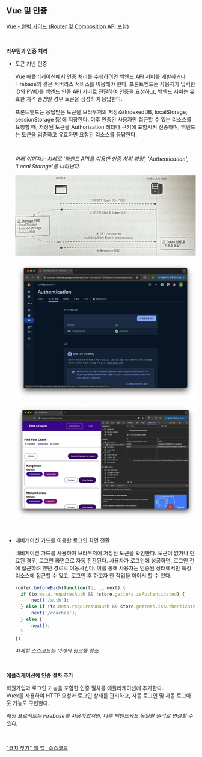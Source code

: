 ## Vue 및 인증

[Vue - 완벽 가이드 (Router 및 Composition API 포함)](https://www.udemy.com/course/vue-router-composition-api/?couponCode=ST12MT030524)

<br/>

**라우팅과 인증 처리**

- 토큰 기반 인증
  
  Vue 애플리케이션에서 인증 처리를 수행하려면 백엔드 API 서버를 개발하거나 Firebase와 같은 서버리스 서비스를 이용해야 한다. 프론트엔드는 사용자가 입력한 ID와 PWD를 백엔드 인증 API 서버로 전달하여 인증을 요청하고, 백엔드 서버는 유효한 자격 증명일 경우 토큰을 생성하여 응답한다.

  프론트엔드는 응답받은 토큰을 브라우저의 저장소(IndexedDB, localStorage, sessionStorage 등)에 저장한다. 이후 인증된 사용자만 접근할 수 있는 리소스를 요청할 때, 저장된 토큰을 Authorization 헤더나 쿠키에 포함시켜 전송하며, 백엔드는 토큰을 검증하고 유효하면 요청된 리소스를 응답한다.

  <br/>

  *아래 이미지는 차례로 '백엔드 API를 이용한 인증 처리 과정', 'Authentication', 'Local Storage'를 나타낸다.*

  ![백엔드 API를 이용한 인증 처리 과정](./img/AuthenticationProcess.jpeg)

  ![Authentication](./img/Authentication.png)
  
  ![Local Storage](./img/LocalStorage.png)
  
  <br/>

- 내비게이션 가드를 이용한 로그인 화면 전환
  
  내비게이션 가드를 사용하여 브라우저에 저장된 토큰을 확인한다. 토큰이 없거나 만료된 경우, 로그인 화면으로 자동 전환된다. 사용자가 로그인에 성공하면, 로그인 전에 접근하려 했던 경로로 이동시킨다. 이를 통해 사용자는 인증된 상태에서만 특정 리소스에 접근할 수 있고, 로그인 후 하고자 한 작업을 이어서 할 수 있다.

  ```javascript
  router.beforeEach(function(to, _, next) {
    if (to.meta.requiresAuth && !store.getters.isAuthenticated) {
        next('/auth');
    } else if (to.meta.requiresUnauth && store.getters.isAuthenticated) {
        next('/coaches');
    } else {
        next();
    }
  });
  ```

  *자세한 소스코드는 아래의 링크를 참조*

<br/>

**애플리케이션에 인증 절차 추가**

회원가입과 로그인 기능을 포함한 인증 절차를 애플리케이션에 추가한다.<br/>
Vuex를 사용하여 HTTP 요청과 로그인 상태를 관리하고, 자동 로그인 및 자동 로그아웃 기능도 구현한다.

*해당 프로젝트는 Firebase를 사용하였지만, 다른 백엔드와도 동일한 원리로 연결할 수 있다.*

<br/>

["코치 찾기" 웹 앱_ 소스코드](https://github.com/kduoh99/TIL/tree/main/Vue.js/PJ/main-prj-01-starting-setup/src)